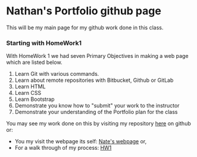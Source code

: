 
# Nathan's Portfolio github page

This will be my main page for my github work done in this class.

### Starting with HomeWork1

With HomeWork 1 we had seven Primary Objectives in making a web page which are listed below.

1. Learn Git with various commands.
2. Learn about remote repositories with 
Bitbucket, Github or GitLab
3. Learn HTML
5. Learn CSS
6. Learn Bootstrap
7. Demonstrate you know how to "submit" 
your work to the instructor
8. Demonstrate your understanding of the
 Portfolio plan for the class
 
 
You may see my work done on this by visiting my repository [here](https://github.com/nastark519/HW460) on github or:
+ You my visit the webpage its self: [Nate's webpage](https://nastark519.github.io/HW460/index.html) or,
+ For a walk through of my process: [HW1](/homeW1.md)